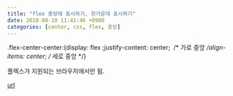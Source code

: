 ```yaml
---
title: "flex 중앙에 표시하기, 한가운데 표시하기"
date: 2018-08-10 11:41:46 +0900
categories: [center, css, flex, 중앙]
---
```


.flex-center-center:{display: flex ;justify-content: center;  /* 가로 중앙 */align-items: center; /* 세로 중앙 */}  
  
플렉스가 지원되는 브라우저에서만 됨.


[url](http://www.mins01.com/mh/tech/read/1185)